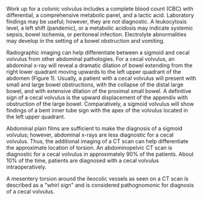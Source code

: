 Work up for a colonic volvulus includes a complete blood count (CBC) with differential, a comprehensive metabolic panel, and a lactic acid. Laboratory findings may be useful; however, they are not diagnostic. A leukocytosis level, a left shift (pandemic), or a metabolic acidosis may indicate systemic sepsis, bowel ischemia, or peritoneal infection. Electrolyte abnormalities may develop in the setting of a bowel obstruction and vomiting.

Radiographic imaging can help differentiate between a sigmoid and cecal volvulus from other abdominal pathologies. For a cecal volvulus, an abdominal x-ray will reveal a dramatic dilation of bowel extending from the right lower quadrant moving upwards to the left upper quadrant of the abdomen (Figure 1). Usually, a patient with a cecal volvulus will present with small and large bowel obstructions, with the collapse of the distal large bowel, and with extensive dilation of the proximal small bowel. A definitive sign of a cecal volvulus is the upward displacement of the appendix with obstruction of the large bowel. Comparatively, a sigmoid volvulus will show findings of a bent inner tube sign with the apex of the volvulus located in the left upper quadrant.

Abdominal plain films are sufficient to make the diagnosis of a sigmoid volvulus; however, abdominal x-rays are less diagnostic for a cecal volvulus. Thus, the additional imaging of a CT scan can help differentiate the approximate location of torsion. An abdominopelvic CT scan is diagnostic for a cecal volvulus in approximately 90% of the patients. About 10% of the time, patients are diagnosed with a cecal volvulus intraoperatively.

A mesentery torsion around the ileocolic vessels as seen on a CT scan is described as a "whirl sign" and is considered pathognomonic for diagnosis of a cecal volvulus.